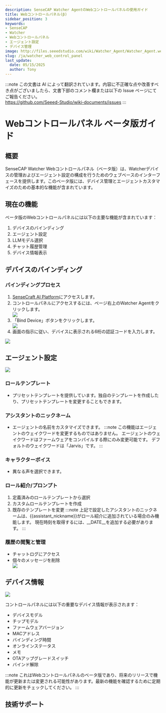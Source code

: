 ```yaml
---
description: SenseCAP Watcher AgentのWebコントロールパネルの使用ガイド
title: Webコントロールパネル(β)
sidebar_position: 3
keywords:
- SenseCAP
- Watcher
- Webコントロールパネル
- エージェント設定
- デバイス管理
image: http://files.seeedstudio.com/wiki/Watcher_Agent/Watcher_Agent.webp
slug: /ja/watcher_web_control_panel
last_update:
  date: 05/15/2025
  author: Tony
---
```

:::note
この文書は AI によって翻訳されています。内容に不正確な点や改善すべき点がございましたら、文書下部のコメント欄または以下の Issue ページにてご報告ください。  
https://github.com/Seeed-Studio/wiki-documents/issues
:::

# Webコントロールパネル ベータ版ガイド

## 概要

SenseCAP Watcher Webコントロールパネル（ベータ版）は、Watcherデバイスの管理およびエージェント設定の構成を行うためのウェブベースのインターフェースを提供します。このベータ版には、デバイス管理とエージェントカスタマイズのための基本的な機能が含まれています。

## 現在の機能

ベータ版のWebコントロールパネルには以下の主要な機能が含まれています：

1. デバイスのバインディング
2. エージェント設定
3. LLMモデル選択
4. チャット履歴管理
5. デバイス情報表示

## デバイスのバインディング

### バインディングプロセス
1. [SenseCraft AI Platform](https://sensecraft.seeed.cc/ai/home)にアクセスします。
2. コントロールパネルにアクセスするには、ページ右上のWatcher Agentをクリックします。
   <div style={{textAlign:'center'}}><img src="http://files.seeedstudio.com/wiki/Watcher_Agent/Panel/navigate.jpg" style={{width:800, height:'auto'}}/></div>
3. 「Bind Device」ボタンをクリックします。
   <div style={{textAlign:'center'}}><img src="http://files.seeedstudio.com/wiki/Watcher_Agent/Panel/page1.jpg" style={{width:300, height:'auto'}}/></div> 
4. 画面の指示に従い、デバイスに表示される6桁の認証コードを入力します。

<div style={{textAlign:'center'}}><img src="http://files.seeedstudio.com/wiki/Watcher_Agent/firmware/activation.jpg" style={{width:300, height:'auto'}}/></div> 

## エージェント設定

   <div style={{textAlign:'center'}}><img src="http://files.seeedstudio.com/wiki/Watcher_Agent/Panel/agent%20conf.jpg" style={{width:300, height:'auto'}}/></div> 

### ロールテンプレート
- プリセットテンプレートを提供しています。独自のテンプレートを作成したり、プリセットテンプレートを変更することもできます。

### アシスタントのニックネーム
- エージェントの名前をカスタマイズできます。
:::note
この機能はエージェントのウェイクワードを変更するものではありません。
エージェントのウェイクワードはファームウェアをコンパイルする際にのみ変更可能です。
デフォルトのウェイクワードは「Jarvis」です。
:::

### キャラクターボイス
- 異なる声を選択できます。

### ロール紹介/プロンプト
1. 定義済みのロールテンプレートから選択
2. カスタムロールテンプレートを作成
3. 既存のテンプレートを変更
:::note
上記で設定したアシスタントのニックネームは、{{assistant_nickname}}がロール紹介に追加されている場合のみ機能します。
現在時刻を取得するには、__DATE__を追加する必要があります。
:::

### 履歴の閲覧と管理
- チャットログにアクセス
- 個々のメッセージを削除
  <div style={{textAlign:'center'}}><img src="http://files.seeedstudio.com/wiki/Watcher_Agent/Panel/history%20del.jpg" style={{width:600, height:'auto'}}/></div> 

## デバイス情報

   <div style={{textAlign:'center'}}><img src="http://files.seeedstudio.com/wiki/Watcher_Agent/Panel/device%20list.jpg" style={{width:800, height:'auto'}}/></div> 

コントロールパネルには以下の重要なデバイス情報が表示されます：

- デバイスモデル
- チップモデル
- ファームウェアバージョン
- MACアドレス
- バインディング時間
- オンラインステータス
- メモ
- OTAアップグレードスイッチ
- バインド解除

:::note
これはWebコントロールパネルのベータ版であり、将来のリリースで機能が更新または変更される可能性があります。最新の機能を確認するために定期的に更新をチェックしてください。
:::

## 技術サポート

<div class="button_tech_support_container">
<a href="https://discord.com/invite/QqMgVwHT3X" class="button_tech_support_sensecap"></a>
<a href="https://support.sensecapmx.com/portal/en/home" class="button_tech_support_sensecap3"></a>
</div>

<div class="button_tech_support_container">
<a href="mailto:support@sensecapmx.com" class="button_tech_support_sensecap2"></a>
<a href="https://github.com/Seeed-Studio/wiki-documents/discussions/69" class="button_discussion"></a>
</div>